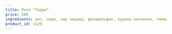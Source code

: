 ```yaml
---
title: Ролл "Торри"
price: 200
ingredients: рис, нори, сыр чеддер, филадельфия, курица копченая, помидор, лук зеленый, кунжут
product_id: io29
---
```



